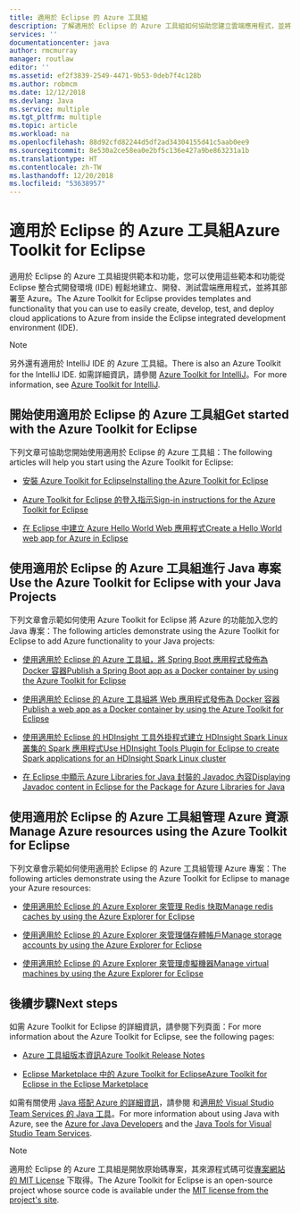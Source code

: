 ```yaml
---
title: 適用於 Eclipse 的 Azure 工具組
description: 了解適用於 Eclipse 的 Azure 工具組如何協助您建立雲端應用程式，並將其部署至 Azure。
services: ''
documentationcenter: java
author: rmcmurray
manager: routlaw
editor: ''
ms.assetid: ef2f3839-2549-4471-9b53-0deb7f4c128b
ms.author: robmcm
ms.date: 12/12/2018
ms.devlang: Java
ms.service: multiple
ms.tgt_pltfrm: multiple
ms.topic: article
ms.workload: na
ms.openlocfilehash: 88d92cfd82244d5df2ad34304155d41c5aab0ee9
ms.sourcegitcommit: 8e530a2ce58ea0e2bf5c136e427a9be863231a1b
ms.translationtype: HT
ms.contentlocale: zh-TW
ms.lasthandoff: 12/20/2018
ms.locfileid: "53638957"
---
```

# <a name="azure-toolkit-for-eclipse"></a><span data-ttu-id="a7412-103">適用於 Eclipse 的 Azure 工具組</span><span class="sxs-lookup"><span data-stu-id="a7412-103">Azure Toolkit for Eclipse</span></span>

<span data-ttu-id="a7412-104">適用於 Eclipse 的 Azure 工具組提供範本和功能，您可以使用這些範本和功能從 Eclipse 整合式開發環境 (IDE) 輕鬆地建立、開發、測試雲端應用程式，並將其部署至 Azure。</span><span class="sxs-lookup"><span data-stu-id="a7412-104">The Azure Toolkit for Eclipse provides templates and functionality that you can use to easily create, develop, test, and deploy cloud applications to Azure from inside the Eclipse integrated development environment (IDE).</span></span>

> [!NOTE]
> 
> <span data-ttu-id="a7412-105">另外還有適用於 IntelliJ IDE 的 Azure 工具組。</span><span class="sxs-lookup"><span data-stu-id="a7412-105">There is also an Azure Toolkit for the IntelliJ IDE.</span></span> <span data-ttu-id="a7412-106">如需詳細資訊，請參閱 [Azure Toolkit for IntelliJ](../intellij/azure-toolkit-for-intellij.md)。</span><span class="sxs-lookup"><span data-stu-id="a7412-106">For more information, see [Azure Toolkit for IntelliJ](../intellij/azure-toolkit-for-intellij.md).</span></span>
> 

## <a name="get-started-with-the-azure-toolkit-for-eclipse"></a><span data-ttu-id="a7412-107">開始使用適用於 Eclipse 的 Azure 工具組</span><span class="sxs-lookup"><span data-stu-id="a7412-107">Get started with the Azure Toolkit for Eclipse</span></span>
<span data-ttu-id="a7412-108">下列文章可協助您開始使用適用於 Eclipse 的 Azure 工具組：</span><span class="sxs-lookup"><span data-stu-id="a7412-108">The following articles will help you start using the Azure Toolkit for Eclipse:</span></span>

* [<span data-ttu-id="a7412-109">安裝 Azure Toolkit for Eclipse</span><span class="sxs-lookup"><span data-stu-id="a7412-109">Installing the Azure Toolkit for Eclipse</span></span>](azure-toolkit-for-eclipse-installation.md)

* [<span data-ttu-id="a7412-110">Azure Toolkit for Eclipse 的登入指示</span><span class="sxs-lookup"><span data-stu-id="a7412-110">Sign-in instructions for the Azure Toolkit for Eclipse</span></span>](azure-toolkit-for-eclipse-sign-in-instructions.md)

* [<span data-ttu-id="a7412-111">在 Eclipse 中建立 Azure Hello World Web 應用程式</span><span class="sxs-lookup"><span data-stu-id="a7412-111">Create a Hello World web app for Azure in Eclipse</span></span>](azure-toolkit-for-eclipse-create-hello-world-web-app.md)

## <a name="use-the-azure-toolkit-for-eclipse-with-your-java-projects"></a><span data-ttu-id="a7412-112">使用適用於 Eclipse 的 Azure 工具組進行 Java 專案</span><span class="sxs-lookup"><span data-stu-id="a7412-112">Use the Azure Toolkit for Eclipse with your Java Projects</span></span>
<span data-ttu-id="a7412-113">下列文章會示範如何使用 Azure Toolkit for Eclipse 將 Azure 的功能加入您的 Java 專案：</span><span class="sxs-lookup"><span data-stu-id="a7412-113">The following articles demonstrate using the Azure Toolkit for Eclipse to add Azure functionality to your Java projects:</span></span>

* [<span data-ttu-id="a7412-114">使用適用於 Eclipse 的 Azure 工具組，將 Spring Boot 應用程式發佈為 Docker 容器</span><span class="sxs-lookup"><span data-stu-id="a7412-114">Publish a Spring Boot app as a Docker container by using the Azure Toolkit for Eclipse</span></span>](azure-toolkit-for-eclipse-publish-spring-boot-docker-app.md)

* [<span data-ttu-id="a7412-115">使用適用於 Eclipse 的 Azure 工具組將 Web 應用程式發佈為 Docker 容器</span><span class="sxs-lookup"><span data-stu-id="a7412-115">Publish a web app as a Docker container by using the Azure Toolkit for Eclipse</span></span>](azure-toolkit-for-eclipse-publish-as-docker-container.md)

* [<span data-ttu-id="a7412-116">使用適用於 Eclipse 的 HDInsight 工具外掛程式建立 HDInsight Spark Linux 叢集的 Spark 應用程式</span><span class="sxs-lookup"><span data-stu-id="a7412-116">Use HDInsight Tools Plugin for Eclipse to create Spark applications for an HDInsight Spark Linux cluster</span></span>](/azure/hdinsight/hdinsight-apache-spark-eclipse-tool-plugin)

* [<span data-ttu-id="a7412-117">在 Eclipse 中顯示 Azure Libraries for Java 封裝的 Javadoc 內容</span><span class="sxs-lookup"><span data-stu-id="a7412-117">Displaying Javadoc content in Eclipse for the Package for Azure Libraries for Java</span></span>](azure-toolkit-for-eclipse-displaying-javadoc-content-for-azure-libraries.md)

## <a name="manage-azure-resources-using-the-azure-toolkit-for-eclipse"></a><span data-ttu-id="a7412-118">使用適用於 Eclipse 的 Azure 工具組管理 Azure 資源</span><span class="sxs-lookup"><span data-stu-id="a7412-118">Manage Azure resources using the Azure Toolkit for Eclipse</span></span>
<span data-ttu-id="a7412-119">下列文章會示範如何使用適用於 Eclipse 的 Azure 工具組管理 Azure 專案：</span><span class="sxs-lookup"><span data-stu-id="a7412-119">The following articles demonstrate using the Azure Toolkit for Eclipse to manage your Azure resources:</span></span>

* [<span data-ttu-id="a7412-120">使用適用於 Eclipse 的 Azure Explorer 來管理 Redis 快取</span><span class="sxs-lookup"><span data-stu-id="a7412-120">Manage redis caches by using the Azure Explorer for Eclipse</span></span>](azure-toolkit-for-eclipse-managing-redis-caches-using-azure-explorer.md)

* [<span data-ttu-id="a7412-121">使用適用於 Eclipse 的 Azure Explorer 來管理儲存體帳戶</span><span class="sxs-lookup"><span data-stu-id="a7412-121">Manage storage accounts by using the Azure Explorer for Eclipse</span></span>](azure-toolkit-for-eclipse-managing-storage-accounts-using-azure-explorer.md)

* [<span data-ttu-id="a7412-122">使用適用於 Eclipse 的 Azure Explorer 來管理虛擬機器</span><span class="sxs-lookup"><span data-stu-id="a7412-122">Manage virtual machines by using the Azure Explorer for Eclipse</span></span>](azure-toolkit-for-eclipse-managing-virtual-machines-using-azure-explorer.md)

## <a name="next-steps"></a><span data-ttu-id="a7412-123">後續步驟</span><span class="sxs-lookup"><span data-stu-id="a7412-123">Next steps</span></span>

<span data-ttu-id="a7412-124">如需 Azure Toolkit for Eclipse 的詳細資訊，請參閱下列頁面：</span><span class="sxs-lookup"><span data-stu-id="a7412-124">For more information about the Azure Toolkit for Eclipse, see the following pages:</span></span>

* [<span data-ttu-id="a7412-125">Azure 工具組版本資訊</span><span class="sxs-lookup"><span data-stu-id="a7412-125">Azure Toolkit Release Notes</span></span>](https://github.com/Microsoft/azure-tools-for-java/releases)

* [<span data-ttu-id="a7412-126">Eclipse Marketplace 中的 Azure Toolkit for Eclipse</span><span class="sxs-lookup"><span data-stu-id="a7412-126">Azure Toolkit for Eclipse in the Eclipse Marketplace</span></span>](http://marketplace.eclipse.org/content/azure-toolkit-eclipse)

<span data-ttu-id="a7412-127">如需有關使用 [Java 搭配 Azure 的詳細資訊](https://docs.microsoft.com/java/azure/)，請參閱 和[適用於 Visual Studio Team Services 的 Java 工具](/azure/devops/java/)。</span><span class="sxs-lookup"><span data-stu-id="a7412-127">For more information about using Java with Azure, see the [Azure for Java Developers](https://docs.microsoft.com/java/azure/) and the [Java Tools for Visual Studio Team Services](/azure/devops/java/).</span></span>

<!-- [!INCLUDE [azure-toolkit-for-eclipse-additional-resources](../includes/azure-toolkit-for-eclipse-additional-resources.md)] -->

> [!NOTE]
> 
> <span data-ttu-id="a7412-128">適用於 Eclipse 的 Azure 工具組是開放原始碼專案，其來源程式碼可從[專案網站的 MIT License](https://github.com/microsoft/azure-tools-for-java) 下取得。</span><span class="sxs-lookup"><span data-stu-id="a7412-128">The Azure Toolkit for Eclipse is an open-source project whose source code is available under the [MIT license from the project's site](https://github.com/microsoft/azure-tools-for-java).</span></span>
> 

<!-- URL List -->

[Azure for Java Developers]: https://docs.microsoft.com/java/azure

<!-- Temporarily Deprecated URLs -->

<!-- [Deploying large deployments](azure-toolkit-for-eclipse-deploying-large-deployments.md) -->
<!-- [How to Maintain Session Data with Session Affinity]: http://go.microsoft.com/fwlink/?LinkID=699539 -->
<!-- [How to Use Co-located Caching]: http://go.microsoft.com/fwlink/?LinkID=699542 -->
<!-- [How to Use Dedicated Caching]: http://go.microsoft.com/fwlink/?LinkID=699543 -->
<!-- [How to Use JMS with AMQP 1.0 in Azure with Eclipse]: http://go.microsoft.com/fwlink/?LinkID=699544 -->
<!-- [How to Use SSL Offloading]: http://go.microsoft.com/fwlink/?LinkID=699545 -->
<!-- [SSL Offloading]: http://go.microsoft.com/fwlink/?LinkID=699549 -->
<!-- [Using the Azure Service Runtime Library in JSP]: http://go.microsoft.com/fwlink/?LinkID=699551 -->
<!-- [How to Authenticate Web Users with Azure Access Control Service Using Eclipse]: /azure/active-directory/active-directory-java-authenticate-users-access-control-eclipse.md -->
<!-- [Debug a Java Web App on Azure in Eclipse]: /azure/app-service-web/app-service-web-debug-java-web-app-in-eclipse.md -->
<!-- [Debugging Azure Applications in Eclipse]: azure-toolkit-for-eclipse-debugging-azure-applications.md -->

<!-- Legacy MSDN URL = https://msdn.microsoft.com/library/azure/hh694271.aspx -->
